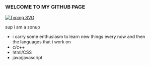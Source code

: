 ### WELCOME TO MY GITHUB PAGE

<a href="https://git.io/typing-svg"><img src="https://readme-typing-svg.demolab.com?font=Fira+Code&pause=1000&center=true&random=false&width=435&lines=Hey!!+Myself+Sonoop;Check+out+my+projects" alt="Typing SVG" /></a>

<p>sup i am a sonup</p>
    <ul>
        <li>
        i carry some enthusiasm to learn new things every now and then</li>
        the languages that i work on
        <li>c/c++</li>
        <li>html/CSS</li>
        <li>java/javascript</li>